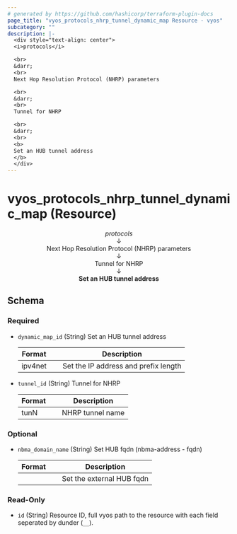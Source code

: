 ```yaml
---
# generated by https://github.com/hashicorp/terraform-plugin-docs
page_title: "vyos_protocols_nhrp_tunnel_dynamic_map Resource - vyos"
subcategory: ""
description: |-
  <div style="text-align: center">
  <i>protocols</i>

  <br>
  &darr;
  <br>
  Next Hop Resolution Protocol (NHRP) parameters

  <br>
  &darr;
  <br>
  Tunnel for NHRP

  <br>
  &darr;
  <br>
  <b>
  Set an HUB tunnel address
  </b>
  </div>
---
```


# vyos_protocols_nhrp_tunnel_dynamic_map (Resource)

<div style="text-align: center">
<i>protocols</i>

<br>
&darr;
<br>
Next Hop Resolution Protocol (NHRP) parameters

<br>
&darr;
<br>
Tunnel for NHRP

<br>
&darr;
<br>
<b>
Set an HUB tunnel address
</b>
</div>



<!-- schema generated by tfplugindocs -->
## Schema

### Required

- `dynamic_map_id` (String) Set an HUB tunnel address

    |  Format &emsp; | Description  |
    |----------|---------------|
    |  ipv4net  &emsp; |  Set the IP address and prefix length  |
- `tunnel_id` (String) Tunnel for NHRP

    |  Format &emsp; | Description  |
    |----------|---------------|
    |  tunN  &emsp; |  NHRP tunnel name  |

### Optional

- `nbma_domain_name` (String) Set HUB fqdn (nbma-address - fqdn)

    |  Format &emsp; | Description  |
    |----------|---------------|
    |  <fqdn>  &emsp; |  Set the external HUB fqdn  |

### Read-Only

- `id` (String) Resource ID, full vyos path to the resource with each field seperated by dunder (`__`).
